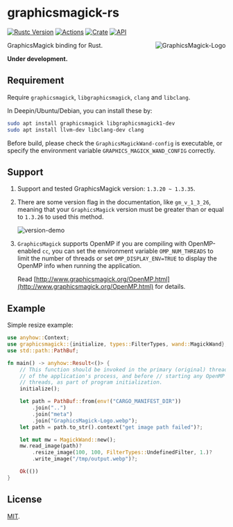 # graphicsmagick-rs

[![Rustc Version](https://img.shields.io/badge/rustc-1.42+-lightgray.svg)](https://blog.rust-lang.org/2020/03/12/Rust-1.42.html)
[![Actions](https://github.com/jmjoy/graphicsmagick-rs/workflows/Rust/badge.svg)](https://github.com/jmjoy/graphicsmagick-rs/actions)
[![Crate](https://img.shields.io/crates/v/graphicsmagick.svg)](https://crates.io/crates/graphicsmagick)
[![API](https://docs.rs/graphicsmagick/badge.svg)](https://docs.rs/graphicsmagick)

<img src="https://github.com/jmjoy/graphicsmagick-rs/blob/master/meta/GraphicsMagick-Logo.webp?raw=true" alt="GraphicsMagick-Logo" align="right" />

GraphicsMagick binding for Rust.

**Under development.**

## Requirement

Require `graphicsmagick`, `libgraphicsmagick`, `clang` and `libclang`.

In Deepin/Ubuntu/Debian, you can install these by:

```bash
sudo apt install graphicsmagick libgraphicsmagick1-dev
sudo apt install llvm-dev libclang-dev clang
```

Before build, please check the `GraphicsMagickWand-config` is executable,
or specify the environment variable `GRAPHICS_MAGICK_WAND_CONFIG` correctly.

## Support

1. Support and tested GraphicsMagick version: `1.3.20 ~ 1.3.35`.

1. There are some version flag in the documentation, like `gm_v_1_3_26`, meaning that your `GraphicsMagick` version must
   be greater than or equal to `1.3.26` to used this method.

   ![version-demo](https://github.com/jmjoy/graphicsmagick-rs/blob/master/meta/version-demo.webp?raw=true)
   
1. `GraphicsMagick` supports OpenMP if you are compiling with OpenMP-enabled `cc`, you can set the environment variable
   `OMP_NUM_THREADS` to limit the number of threads or set `OMP_DISPLAY_ENV=TRUE` to display the OpenMP info when
   running the application.

   Read [http://www.graphicsmagick.org/OpenMP.html](http://www.graphicsmagick.org/OpenMP.html) for details.

## Example

Simple resize example:

```rust
use anyhow::Context;
use graphicsmagick::{initialize, types::FilterTypes, wand::MagickWand};
use std::path::PathBuf;

fn main() -> anyhow::Result<()> {
    // This function should be invoked in the primary (original) thread 
    // of the application's process, and before // starting any OpenMP 
    // threads, as part of program initialization.
    initialize();

    let path = PathBuf::from(env!("CARGO_MANIFEST_DIR"))
        .join("..")
        .join("meta")
        .join("GraphicsMagick-Logo.webp");
    let path = path.to_str().context("get image path failed")?;

    let mut mw = MagickWand::new();
    mw.read_image(path)?
        .resize_image(100, 100, FilterTypes::UndefinedFilter, 1.)?
        .write_image("/tmp/output.webp")?;

    Ok(())
}
```

## License

[MIT](https://github.com/jmjoy/graphicsmagick-rs/blob/master/LICENSE).
